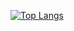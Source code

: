 [![Top Langs](https://github-readme-stats.vercel.app/api/top-langs/?username=stanfish06&hide_progress=true)](https://github.com/stanfish06/github-readme-stats)
<!--
**stanfish06/stanfish06** is a ✨ _special_ ✨ repository because its `README.md` (this file) appears on your GitHub profile.

Here are some ideas to get you started:

- 🔭 I’m currently working on ...
- 🌱 I’m currently learning ...
- 👯 I’m looking to collaborate on ...
- 🤔 I’m looking for help with ...
- 💬 Ask me about ...
- 📫 How to reach me: ...
- 😄 Pronouns: ...
- ⚡ Fun fact: ...
-->
